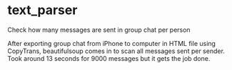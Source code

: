 # text_parser
Check how many messages are sent in group chat per person

After exporting group chat from iPhone to computer in HTML file using CopyTrans, beautifulsoup comes in to scan all messages sent per sender. Took around 13 seconds for 9000 messages but it gets the job done.
